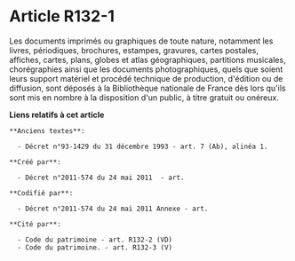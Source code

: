 # Article R132-1

Les documents imprimés ou graphiques de toute nature, notamment les livres, périodiques, brochures, estampes, gravures,
cartes postales, affiches, cartes, plans, globes et atlas géographiques, partitions musicales, chorégraphies ainsi que les
documents photographiques, quels que soient leurs support matériel et procédé technique de production, d'édition ou de
diffusion, sont déposés à la Bibliothèque nationale de France dès lors qu'ils sont mis en nombre à la disposition d'un
public, à titre gratuit ou onéreux.

**Liens relatifs à cet article**

	**Anciens textes**:

	  - Décret n°93-1429 du 31 décembre 1993 - art. 7 (Ab), alinéa 1.

	**Créé par**:

	  - Décret n°2011-574 du 24 mai 2011  - art.

	**Codifié par**:

	  - Décret n°2011-574 du 24 mai 2011 Annexe - art.

	**Cité par**:

	  - Code du patrimoine - art. R132-2 (VD)
	  - Code du patrimoine. - art. R132-3 (V)
